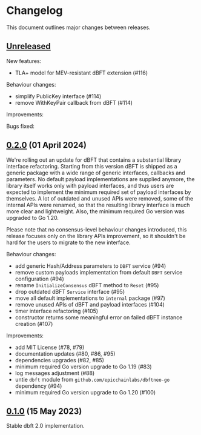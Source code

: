 # Changelog

This document outlines major changes between releases.

## [Unreleased]

New features:
 * TLA+ model for MEV-resistant dBFT extension (#116)

Behaviour changes:
 * simplify PublicKey interface (#114)
 * remove WithKeyPair callback from dBFT (#114)

Improvements:

Bugs fixed:

## [0.2.0] (01 April 2024)

We're rolling out an update for dBFT that contains a substantial library interface
refactoring. Starting from this version dBFT is shipped as a generic package with
a wide range of generic interfaces, callbacks and parameters. No default payload
implementations are supplied anymore, the library itself works only with payload
interfaces, and thus users are expected to implement the minimum required set of
payload interfaces by themselves. A lot of outdated and unused APIs were removed,
some of the internal APIs were renamed, so that the resulting library interface
is much more clear and lightweight. Also, the minimum required Go version was
upgraded to Go 1.20.

Please note that no consensus-level behaviour changes introduced, this release
focuses only on the library APIs improvement, so it shouldn't be hard for the users
to migrate to the new interface.

Behaviour changes:
 * add generic Hash/Address parameters to `DBFT` service (#94)
 * remove custom payloads implementation from default `DBFT` service configuration
   (#94)
 * rename `InitializeConsensus` dBFT method to `Reset` (#95)
 * drop outdated dBFT `Service` interface (#95)
 * move all default implementations to `internal` package (#97)
 * remove unused APIs of dBFT and payload interfaces (#104)
 * timer interface refactoring (#105)
 * constructor returns some meaningful error on failed dBFT instance creation (#107)

Improvements:
 * add MIT License (#78, #79)
 * documentation updates (#80, #86, #95)
 * dependencies upgrades (#82, #85)
 * minimum required Go version upgrade to Go 1.19 (#83)
 * log messages adjustment (#88)
 * untie `dbft` module from `github.com/epicchainlabs/dbftneo-go` dependency (#94)
 * minimum required Go version upgrade to Go 1.20 (#100)

## [0.1.0] (15 May 2023)

Stable dbft 2.0 implementation.

[Unreleased]: https://github.com/epicchainlabs/dbft/compare/v0.2.0...master
[0.2.0]: https://github.com/epicchainlabs/dbft/releases/v0.2.0
[0.1.0]: https://github.com/epicchainlabs/dbft/releases/v0.1.0